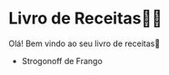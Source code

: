 # Livro de Receitas:man_cook:

Olá! Bem vindo ao seu livro de receitas:wave:

- Strogonoff de Frango